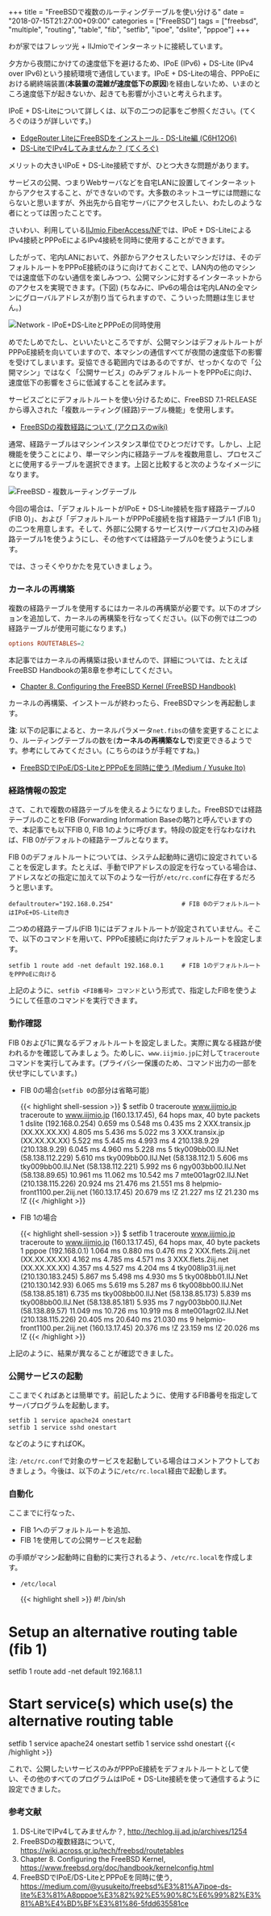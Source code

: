 +++
title = "FreeBSDで複数のルーティングテーブルを使い分ける"
date = "2018-07-15T21:27:00+09:00"
categories = ["FreeBSD"]
tags = ["freebsd", "multiple", "routing", "table", "fib", "setfib", "ipoe", "dslite", "pppoe"]
+++

わが家ではフレッツ光 + IIJmioでインターネットに接続しています。

夕方から夜間にかけての速度低下を避けるため、IPoE (IPv6) + DS-Lite (IPv4 over IPv6)という接続環境で通信しています。IPoE + DS-Liteの場合、PPPoEにおける網終端装置(**本装置の混雑が速度低下の原因**)を経由しないため、いまのところ速度低下が起きないか、起きても影響が小さいと考えられます。

IPoE + DS-Liteについて詳しくは、以下の二つの記事をご参照ください。(てくろぐのほうが詳しいです。)

- [EdgeRouter LiteにFreeBSDをインストール - DS-Lite編 (C6H12O6)](/post/freebsd-edgerouter-lite-dslite/)
- [DS-LiteでIPv4してみませんか？ (てくろぐ)](http://techlog.iij.ad.jp/archives/1254)

メリットの大きいIPoE + DS-Lite接続ですが、ひとつ大きな問題があります。

サービスの公開、つまりWebサーバなどを自宅LANに設置してインターネットからアクセスすること、ができないのです。大多数のネットユーザには問題にならないと思いますが、外出先から自宅サーバにアクセスしたい、わたしのような者にとっては困ったことです。

さいわい、利用している[IIJmio FiberAccess/NF](https://www.iijmio.jp/guide/outline/nbd/)では、IPoE + DS-LiteによるIPv4接続とPPPoEによるIPv4接続を同時に使用することができます。

したがって、宅内LANにおいて、外部からアクセスしたいマシンだけは、そのデフォルトルートをPPPoE接続のほうに向けておくことで、LAN内の他のマシンでは速度低下のない通信を楽しみつつ、公開マシンに対するインターネットからのアクセスを実現できます。(下図) (ちなみに、IPv6の場合は宅内LANの全マシンにグローバルアドレスが割り当てられますので、こういった問題は生じません。)

![Network - IPoE+DS-LiteとPPPoEの同時使用](/img/freebsd/freebsd-pppoe-dslite.png)

めでたしめでたし、といいたいところですが、公開マシンはデフォルトルートがPPPoE接続を向いていますので、本マシンの通信すべてが夜間の速度低下の影響を受けてしまいます。妥協できる範囲内ではあるのですが、せっかくなので「公開マシン」ではなく「公開サービス」のみデフォルトルートをPPPoEに向け、速度低下の影響をさらに低減することを試みます。

サービスごとにデフォルトルートを使い分けるために、FreeBSD 7.1-RELEASEから導入された「複数ルーティング(経路)テーブル機能」を使用します。

- [FreeBSDの複数経路について (アクロスのwiki)](https://wiki.across.gr.jp/tech/freebsd/routetables)

通常、経路テーブルはマシンインスタンス単位でひとつだけです。しかし、上記機能を使うことにより、単一マシン内に経路テーブルを複数用意し、プロセスごとに使用するテーブルを選択できます。上図と比較すると次のようなイメージになります。

![FreeBSD - 複数ルーティングテーブル](/img/freebsd/freebsd-multiple-fibs.png)

今回の場合は、「デフォルトルートがIPoE + DS-Lite接続を指す経路テーブル0 (FIB 0)」、および「デフォルトルートがPPPoE接続を指す経路テーブル1 (FIB 1)」の二つを用意します。そして、外部に公開するサービス(サーバプロセス)のみ経路テーブル1を使うようにし、その他すべては経路テーブル0を使うようにします。

では、さっそくやりかたを見ていきましょう。

### カーネルの再構築
複数の経路テーブルを使用するにはカーネルの再構築が必要です。以下のオプションを追加して、カーネルの再構築を行なってください。(以下の例では二つの経路テーブルが使用可能になります。)

``` conf
options ROUTETABLES=2
```

本記事ではカーネルの再構築は扱いませんので、詳細については、たとえばFreeBSD Handbookの第8章を参考にしてください。

- [Chapter 8. Configuring the FreeBSD Kernel (FreeBSD Handbook)](https://www.freebsd.org/doc/handbook/kernelconfig.html)

カーネルの再構築、インストールが終わったら、FreeBSDマシンを再起動します。

**注**: 以下の記事によると、カーネルパラメータ`net.fibs`の値を変更することにより、ルーティングテーブルの数を(**カーネルの再構築なしで**)変更できるようです。参考にしてみてください。(こちらのほうが手軽ですね。)

- [FreeBSDでIPoE/DS-LiteとPPPoEを同時に使う (Medium / Yusuke Ito)](https://medium.com/@yusukeito/freebsd%E3%81%A7ipoe-ds-lite%E3%81%A8pppoe%E3%82%92%E5%90%8C%E6%99%82%E3%81%AB%E4%BD%BF%E3%81%86-5fdd635581ce)

### 経路情報の設定
さて、これで複数の経路テーブルを使えるようになりました。FreeBSDでは経路テーブルのことをFIB (Forwarding Information Baseの略?)と呼んでいますので、本記事でも以下FIB 0, FIB 1のように呼びます。特段の設定を行なわなければ、FIB 0がデフォルトの経路テーブルとなります。

FIB 0のデフォルトルートについては、システム起動時に適切に設定されていることを仮定します。たとえば、手動でIPアドレスの設定を行なっている場合は、アドレスなどの指定に加えて以下のような一行が`/etc/rc.conf`に存在するだろうと思います。

``` shell
defaultrouter="192.168.0.254"                   # FIB 0のデフォルトルートはIPoE+DS-Lite向き
```

二つめの経路テーブル(FIB 1)にはデフォルトルートが設定されていません。そこで、以下のコマンドを用いて、PPPoE接続に向けたデフォルトルートを設定します。

``` shell
setfib 1 route add -net default 192.168.0.1     # FIB 1のデフォルトルートをPPPoEに向ける
```

上記のように、`setfib <FIB番号> コマンド`という形式で、指定したFIBを使うようにして任意のコマンドを実行できます。

### 動作確認
FIB 0および1に異なるデフォルトルートを設定しました。実際に異なる経路が使われるかを確認してみましょう。ためしに、`www.iijmio.jp`に対して`traceroute`コマンドを実行してみます。(プライバシー保護のため、コマンド出力の一部を伏せ字にしています。)

- FIB 0の場合(`setfib 0`の部分は省略可能)

    {{< highlight shell-session >}}
$ setfib 0 traceroute www.iijmio.jp
traceroute to www.iijmio.jp (160.13.17.45), 64 hops max, 40 byte packets
 1  dslite (192.168.0.254)  0.659 ms  0.548 ms  0.435 ms
 2  XXX.transix.jp (XX.XX.XX.XX)  4.805 ms  5.436 ms  5.022 ms
 3  XXX.transix.jp (XX.XX.XX.XX)  5.522 ms  5.445 ms  4.993 ms
 4  210.138.9.29 (210.138.9.29)  6.045 ms  4.960 ms  5.228 ms
 5  tky009bb00.IIJ.Net (58.138.112.229)  5.610 ms
    tky009bb00.IIJ.Net (58.138.112.1)  5.606 ms
    tky009bb00.IIJ.Net (58.138.112.221)  5.992 ms
 6  ngy003bb00.IIJ.Net (58.138.89.65)  10.961 ms  11.062 ms  10.542 ms
 7  mte001agr02.IIJ.Net (210.138.115.226)  20.924 ms  21.476 ms  21.551 ms
 8  helpmio-front1100.per.2iij.net (160.13.17.45)  20.679 ms !Z  21.227 ms !Z  21.230 ms !Z
{{< /highlight >}}

- FIB 1の場合

    {{< highlight shell-session >}}
$ setfib 1 traceroute www.iijmio.jp
traceroute to www.iijmio.jp (160.13.17.45), 64 hops max, 40 byte packets
 1  pppoe (192.168.0.1)  1.064 ms  0.880 ms  0.476 ms
 2  XXX.flets.2iij.net (XX.XX.XX.XX)  4.162 ms  4.785 ms  4.571 ms
 3  XXX.flets.2iij.net (XX.XX.XX.XX)  4.357 ms  4.527 ms  4.204 ms
 4  tky008lip31.iij.net (210.130.183.245)  5.867 ms  5.498 ms  4.930 ms
 5  tky008bb01.IIJ.Net (210.130.142.93)  6.065 ms  5.619 ms  5.287 ms
 6  tky008bb00.IIJ.Net (58.138.85.181)  6.735 ms
    tky008bb00.IIJ.Net (58.138.85.173)  5.839 ms
    tky008bb00.IIJ.Net (58.138.85.181)  5.935 ms
 7  ngy003bb00.IIJ.Net (58.138.89.57)  11.049 ms  10.726 ms  10.919 ms
 8  mte001agr02.IIJ.Net (210.138.115.226)  20.405 ms  20.640 ms  21.030 ms
 9  helpmio-front1100.per.2iij.net (160.13.17.45)  20.376 ms !Z  23.159 ms !Z  20.026 ms !Z
{{< /highlight >}}

上記のように、結果が異なることが確認できました。

### 公開サービスの起動
ここまでくればあとは簡単です。前記したように、使用するFIB番号を指定してサーバプログラムを起動します。

``` shell
setfib 1 service apache24 onestart
setfib 1 service sshd onestart
```

などのようにすればOK。

注: `/etc/rc.conf`で対象のサービスを起動している場合はコメントアウトしておきましょう。今後は、以下のように`/etc/rc.local`経由で起動します。

### 自動化
ここまでに行なった、

- FIB 1へのデフォルトルートを追加、
- FIB 1を使用しての公開サービスを起動

の手順がマシン起動時に自動的に実行されるよう、`/etc/rc.local`を作成します。

- `/etc/local`

    {{< highlight shell >}}
#! /bin/sh
# Setup an alternative routing table (fib 1)
setfib 1 route add -net default 192.168.1.1
# Start service(s) which use(s) the alternative routing table
setfib 1 service apache24 onestart
setfib 1 service sshd onestart
{{< /highlight >}}

これで、公開したいサービスのみがPPPoE接続をデフォルトルートとして使い、その他のすべてのプログラムはIPoE + DS-Lite接続を使って通信するように設定できました。

### 参考文献
1. DS-LiteでIPv4してみませんか？, http://techlog.iij.ad.jp/archives/1254
1. FreeBSDの複数経路について, https://wiki.across.gr.jp/tech/freebsd/routetables
1. Chapter 8. Configuring the FreeBSD Kernel, https://www.freebsd.org/doc/handbook/kernelconfig.html
1. FreeBSDでIPoE/DS-LiteとPPPoEを同時に使う, https://medium.com/@yusukeito/freebsd%E3%81%A7ipoe-ds-lite%E3%81%A8pppoe%E3%82%92%E5%90%8C%E6%99%82%E3%81%AB%E4%BD%BF%E3%81%86-5fdd635581ce
